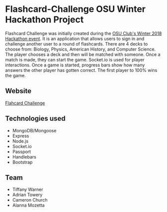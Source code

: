 # Flashcard-Challenge OSU Winter Hackathon Project
Flashcard Challenge was initially created during the [OSU Club's Winter 2018 Hackathon event](https://sites.google.com/oregonstate.edu/osuhackathonclub).
It is an application that allows users to sign in and challenge another user to a round of flashcards.
There are 4 decks to choose from: Biology, Physics, American History, and Computer Science.
The player chooses a deck and then will be matched with someone. Once a match is made, they can start the game.
Socket.io is used for player interactions. Once a game is started, progress bars show how many answers the other player
has gotten correct. The first player to 100% wins the game. 

## Website
[Flahcard Challenge](https://flashcards-osu.herokuapp.com/)

## Technologies used

* MongoDB/Mongoose
* Express
* Node.js
* Socket.io
* Passport
* Handlebars
* Bootstrap

## Team

* Tiffany Warner
* Adrian Towery
* Cameron Church
* Alanna Mozetta
